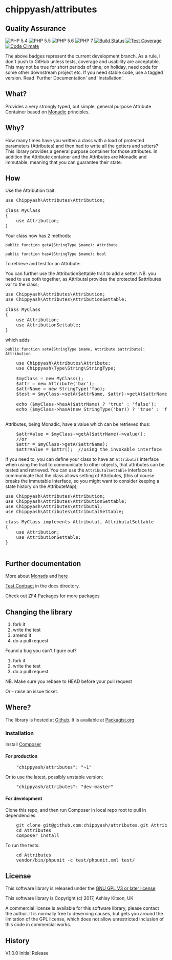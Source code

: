 # chippyash/attributes

## Quality Assurance

![PHP 5.4](https://img.shields.io/badge/PHP-5.4-blue.svg)
![PHP 5.5](https://img.shields.io/badge/PHP-5.5-blue.svg)
![PHP 5.6](https://img.shields.io/badge/PHP-5.6-blue.svg)
![PHP 7](https://img.shields.io/badge/PHP-7-blue.svg)
[![Build Status](https://travis-ci.org/chippyash/attributes.svg?branch=master)](https://travis-ci.org/chippyash/attributes)
[![Test Coverage](https://codeclimate.com/github/chippyash/attributes/badges/coverage.svg)](https://codeclimate.com/github/chippyash/attributes/coverage)
[![Code Climate](https://codeclimate.com/github/chippyash/attributes/badges/gpa.svg)](https://codeclimate.com/github/chippyash/attributes)

The above badges represent the current development branch.  As a rule, I don't push
 to GitHub unless tests, coverage and usability are acceptable.  This may not be
 true for short periods of time; on holiday, need code for some other downstream
 project etc.  If you need stable code, use a tagged version. Read 'Further Documentation'
 and 'Installation'.
 
## What?

Provides a very strongly typed, but simple, general purpose Attribute Container based 
on [Monadic](https://github.com/chippyash/monad) principles.

## Why?

How many times have you written a class with a load of protected parameters (Attributes)
and then had to write all the getters and setters?  This library provides a general
purpose container for those attributes.  In addition the Attribute container and the
Attributes are Monadic and immutable, meaning that you can guarantee their state.

## How

Use the Attribution trait.

<pre>
use Chippyash\Attributes\Attribution;

class MyClass
{
	use Attribution;
}
</pre>

Your class now has 2 methods:

`public function getA(StringType $name): Attribute`

`public function hasA(StringType $name): bool`

To retrieve and test for an Attribute:

You can further use the AttributionSettable trait to add a setter.  NB. you 
need to use both together, as Attributal provides the protected $attributes
var to the class;

<pre>
use Chippyash\Attributes\Attribution;
use Chippyash\Attributes\AttributionSettable;

class MyClass
{
	use Attribution;
	use AttributionSettable;
}
</pre>

which adds 

`public function setA(StringType $name, Attribute $attribute): Attribution`

<pre>
	use Chippyash\Attributes\Attribute;
	use Chippyash\Type\String\StringType;
	
	$myClass = new MyClass();
	$attr = new Attribute('bar');
	$attrName = new StringType('foo);
	$test = $myClass->setA($attrName, $attr)->getA($attrName);
	
	echo ($myClass->hasA($attrName) ? 'true' : 'false');
	echo ($myClass->hasA(new StringType('bar)) ? 'true' : 'false');
	
</pre>

Attributes, being Monadic, have a value which can be retrieved thus:

<pre>
	$attrValue = $myClass->getA($attrName)->value();
	//or
	$attr = $myClass->getA($attrName);
	$attrValue = $attr();  //using the invokable interface
</pre>

If you need to, you can define your class to have an `Attributal` interface when
using the trait to communicate to other objects, that attributes can be tested and
retrieved.  You can use the `AttributalSettable` interface to communicate that the
class allows setting of Attributes, (this of course breaks the immutable interface,
so you might want to consider keeping a state history on the AttributeMap);

<pre>
use Chippyash\Attributes\Attribution;
use Chippyash\Attributes\AttributionSettable;
use Chippyash\Attributes\Attributal;
use Chippyash\Attributes\AttributalSettable;

class MyClass implements Attributal, AttributalSettable
{
	use Attribution;
	use AttributionSettable;
}

</pre>

## Further documentation

More about [Monads](https://github.com/chippyash/monad) and [here](http://zf4.biz/blog/functional-programming-monads)

[Test Contract](https://github.com/chippyash/attributes/blob/master/docs/Test-Contract.md) in the docs directory.

Check out [ZF4 Packages](http://zf4.biz/packages?utm_source=github&utm_medium=web&utm_campaign=blinks&utm_content=validation) for more packages

## Changing the library

1.  fork it
2.  write the test
3.  amend it
4.  do a pull request

Found a bug you can't figure out?

1.  fork it
2.  write the test
3.  do a pull request

NB. Make sure you rebase to HEAD before your pull request

Or - raise an issue ticket.

## Where?

The library is hosted at [Github](https://github.com/chippyash/attributes). It is
available at [Packagist.org](https://packagist.org/packages/chippyash/attributes)

### Installation

Install [Composer](https://getcomposer.org/)

#### For production

<pre>
    "chippyash/attributes": "~1"
</pre>

Or to use the latest, possibly unstable version:

<pre>
    "chippyash/attributes": "dev-master"
</pre>


#### For development

Clone this repo, and then run Composer in local repo root to pull in dependencies

<pre>
    git clone git@github.com:chippyash/attributes.git Attributes
    cd Attributes
    composer install
</pre>

To run the tests:

<pre>
    cd Attributes
    vendor/bin/phpunit -c test/phpunit.xml test/
</pre>

## License

This software library is released under the [GNU GPL V3 or later license](http://www.gnu.org/copyleft/gpl.html)

This software library is Copyright (c) 2017, Ashley Kitson, UK

A commercial license is available for this software library, please contact the author. 
It is normally free to deserving causes, but gets you around the limitation of the GPL
license, which does not allow unrestricted inclusion of this code in commercial works.

## History

V1.0.0 Initial Release
